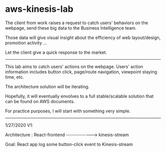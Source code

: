 # aws-kinesis-lab

The client from work raises a request to catch users' behaviors on the webpage, send these big data to the Business Intelligence team.

Those data will give visual insight about the efficiency of web layout/design, promotion activity ...

Let the client give a quick response to the market.

____

This lab aims to catch users' actions on the webpage.
Users' action information includes button click, page/route navigation, viewpoint staying time, etc.


The architecture solution will be iterating.

Hopefully, it will eventually envolves to a full stable/scalable solution that can be found on AWS documents.

For practice purposes, I will start with something very simple.

___

1/27/2020
V1:

Architecture : React-frontend   ------------->   kinesis-stream 

Goal: React app log some button-click event to Kinesis-stream


